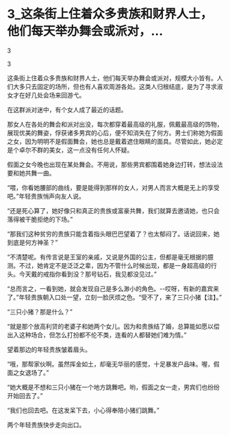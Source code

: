 # 3_这条街上住着众多贵族和财界人士，他们每天举办舞会或派对，...

3

3

这条街上住着众多贵族和财界人士，他们每天举办舞会或派对，规模大小皆有。人们大多只去固定的场所，但也有人喜欢周游各处。这类人归根结底，是为了寻求淑女才在好几处会场来回游弋。

在这群派对迷中，有个女人成了最近的话题。

那女人在各处的舞会和派对出没，每次都穿着最高级的礼服，佩戴最高级的饰物，展现优美的舞姿，俘获诸多男宾的心后，便不知消失在了何方。男士们称她为假面之女，因为明明不是假面舞会，她也总是戴着遮住眼睛的面具。尽管如此，她必定是个卓尔不群的美女，这一点没有任何人怀疑。

假面之女今晚也出现在某处舞会。不用说，那些男宾都围着她身边打转，想法设法要和她共舞一曲。

“喂，你看她腰部的曲线，要是能得到那样的女人，对男人而言大概是无上的享受吧。”年轻贵族悄声向友人说。

“还是死心算了，她好像只和真正的贵族或富豪共舞，我们就算去邀请她，也只会落得被干脆拒绝的下场。”

“那我们这种贫穷的贵族只能含着指头眼巴巴望着了？也太郁闷了。话说回来，她到底是何方神圣？”

“不清楚呢。有传言说是王室的亲戚，又说是外国的公主，但都是毫无根据的臆测。不过，她肯定不是泛泛之辈，因为不管什么时候出现，都是一身超高级的行头。今天戴的戒指你看到没？那号钻石，我见都没见过。”

“总而言之，一看到她，就会发现自己是多么渺小的角色。--哎呀，有新的嘉宾来了。”年轻贵族朝入口处一望，立刻一脸厌烦之色。“受不了，来了三只小猪【注】。”

“三只小猪？那是什么？”

“就是那个放高利贷的老婆子和她两个女儿。因为和贵族结了婚，总算能如愿以偿出入这种场合，但怎么打扮都不伦不类，连看的人都替她们难为情。”

望着那边的年轻贵族皱着眉头。

“哦，那帮家伙啊。虽然挥金如土，却毫无华丽的感觉，十足暴发户品味。喔，假面之女退场了。”

“她大概是不想和三只小猪在一个地方跳舞吧。哟，假面之女一走，男宾们也纷纷开始回去了。”

“我们也回去吧。在这发呆下去，小心得奉陪小猪们跳舞。”

两个年轻贵族快步走向出口。